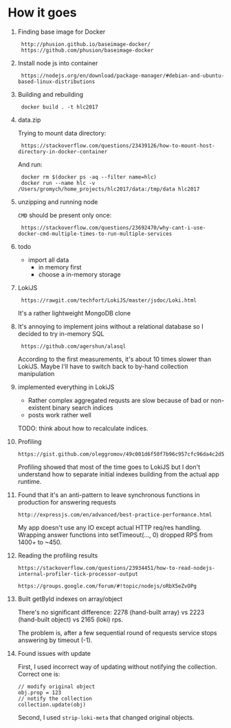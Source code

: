 # How it goes

1. Finding base image for Docker

		http://phusion.github.io/baseimage-docker/
		https://github.com/phusion/baseimage-docker

2. Install node js into container

		https://nodejs.org/en/download/package-manager/#debian-and-ubuntu-based-linux-distributions

3. Building and rebuilding

		docker build . -t hlc2017

4. data.zip

	Trying to mount data directory:

		https://stackoverflow.com/questions/23439126/how-to-mount-host-directory-in-docker-container

	And run:

		docker rm $(docker ps -aq --filter name=hlc)
		docker run --name hlc -v /Users/gromych/home_projects/hlc2017/data:/tmp/data hlc2017


5. unzipping and running node

	`CMD` should be present only once:

		https://stackoverflow.com/questions/23692470/why-cant-i-use-docker-cmd-multiple-times-to-run-multiple-services

6. todo

	- import all data
		- in memory first
		- choose a in-memory storage

7. LokiJS

		https://rawgit.com/techfort/LokiJS/master/jsdoc/Loki.html

	It's a rather lightweight MongoDB clone

8. It's annoying to implement joins without a relational database so I decided to try in-memory SQL

		https://github.com/agershun/alasql

	According to the first measurements, it's about 10 times slower than LokiJS. Maybe I'll have to switch back to by-hand collection manipulation

9. implemented everything in LokiJS

	- Rather complex aggregated requsts are slow because of bad or non-existent binary search indices
	- posts work rather well

	TODO: think about how to recalculate indices.

10. Profiling

		https://gist.github.com/oleggromov/49c001d6f50f7b96c957cfc96da4c2d5

	Profiling showed that most of the time goes to LokiJS but I don't understand how to separate initial indexes building from the actual app runtime.

11. Found that it's an anti-pattern to leave synchronous functions in production for answering requests

		http://expressjs.com/en/advanced/best-practice-performance.html

	My app doesn't use any IO except actual HTTP req/res handling. Wrapping answer functions into setTimeout(..., 0) dropped RPS from 1400+ to ~450.

12. Reading the profiling results

		https://stackoverflow.com/questions/23934451/how-to-read-nodejs-internal-profiler-tick-processor-output

		https://groups.google.com/forum/#!topic/nodejs/oRbX5eZvOPg

13. Built getById indexes on array/object

	There's no significant difference: 2278 (hand-built array) vs 2223 (hand-built object) vs 2165 (loki) rps.

	The problem is, after a few sequential round of requests service stops answering by timeout (-1).

14. Found issues with update

	First, I used incorrect way of updating without notifying the collection. Correct one is:

		// modify original object
		obj.prop = 123
		// notify the collection
		collection.update(obj)

	Second, I used `strip-loki-meta` that changed original objects.

